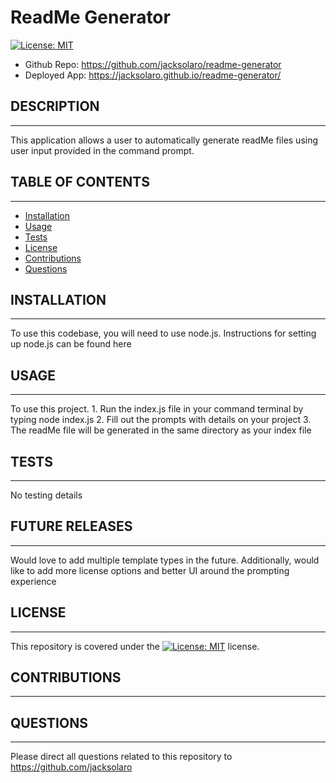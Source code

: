 # ReadMe Generator

[![License: MIT](https://img.shields.io/badge/License-MIT-yellow.svg)](https://opensource.org/licenses/MIT)

- Github Repo: https://github.com/jacksolaro/readme-generator
- Deployed App: https://jacksolaro.github.io/readme-generator/

## DESCRIPTION
---------------------
This application allows a user to automatically generate readMe files using user input provided in the command prompt. 

## TABLE OF CONTENTS
---------------------

* [Installation](#installation)
* [Usage](#usage)
* [Tests](#tests)
* [License](#license)
* [Contributions](#contributions)
* [Questions](#questions)


## INSTALLATION
------------
To use this codebase, you will need to use node.js. Instructions for setting up node.js can be found here

## USAGE
------------
To use this project. 1. Run the index.js file in your command terminal by typing node index.js 2. Fill out the prompts with details on your project 3. The readMe file will be generated in the same directory as your index file


## TESTS
------------
No testing details

## FUTURE RELEASES
------------
Would love to add multiple template types in the future. Additionally, would like to add more license options and better UI around the prompting experience

## LICENSE
------------
This repository is covered under the [![License: MIT](https://img.shields.io/badge/License-MIT-yellow.svg)](https://opensource.org/licenses/MIT) license.

## CONTRIBUTIONS
------------



## QUESTIONS
------------
Please direct all questions related to this repository to https://github.com/jacksolaro